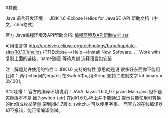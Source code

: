 ﻿#其他


Java 语言开发环境：
·JDK 1.6
·Eclipse Helios for JavaSE
·API 帮助文档（中文，chm格式）

官方 Java编程环境及API帮助文档: [编程环境及API帮助文档.rar](http://static.lanqiao.org/webstatic/document/Java)

可用语言包 http://archive.eclipse.org/technology/babel/update-site/R0.10.1/helios
打开Eclipse—>Help—>Install New Software…，Work with 复制上面的链接，name随意 等待片刻 选择语言包安装.

注：解题允许使用的特性：JDK1.6 支持的特性 意思就是说 很多好东西你不能用
比如：
两个char间的equals 
在Switch中可用String 
支持二进制文字 int binary = 0b1001;


###吐槽：
官方的编译环境说明：JAVA	Javac 1.6.0_07	javac Main.java
但怀疑实际版本不是 因为switch (str) 在jdk1.6.0_45上并不能通过 提示只能使用可转换的int值或枚举常量
要到jdk1.7版本 switch才可以使用字串。 而官方的在线编译器却不报错，能正常编译测试。
